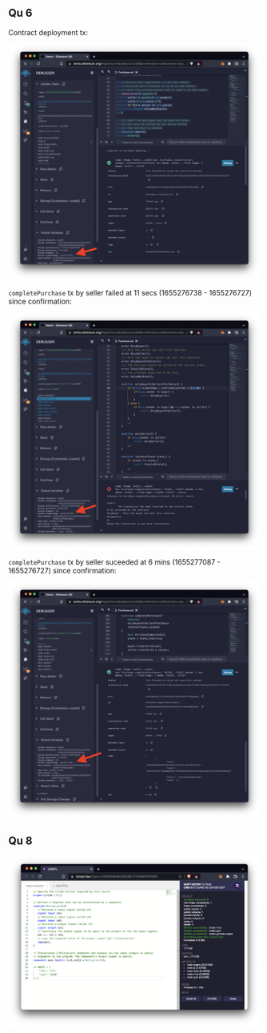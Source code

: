 ## Qu 6

Contract deployment tx:

![Contract deployment tx](deployed.png)

`completePurchase` tx by seller failed at 11 secs (1655276738 - 1655276727) since confirmation:

![completion failed tx](completion_failed.png)

`completePurchase` tx by seller suceeded at 6 mins (1655277087 - 1655276727) since confirmation:

![completion suceeded tx](completion_succeeded.png)

## Qu 8

![circom execution](circom.png)
